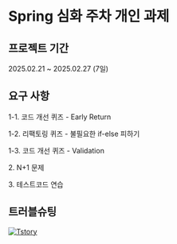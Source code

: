 # Spring 심화 주차 개인 과제
## 프로젝트 기간
2025.02.21 ~ 2025.02.27 (7일)
## 요구 사항

1-1. 코드 개선 퀴즈 - Early Return

1-2. 리팩토링 퀴즈 - 불필요한 if-else 피하기

1-3. 코드 개선 퀴즈 - Validation

2\. N+1 문제

3\. 테스트코드 연습

## 트러블슈팅
<a href="https://devlily-1.tistory.com/40" target="_blank">
<img alt="Tstory" src ="https://img.shields.io/badge/tistory-000000.svg?&style=flat-square&logo=tistory&logoColor=white"/>
</a>
